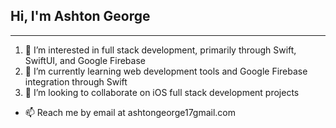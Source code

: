 ## Hi, I'm Ashton George

---

1. 👀 I’m interested in full stack development, primarily through Swift, SwiftUI, and Google Firebase
2. 🌱 I’m currently learning web development tools and Google Firebase integration through Swift
3. 💞️ I’m looking to collaborate on iOS full stack development projects
- 📫 Reach me by email at ashtongeorge17gmail.com
